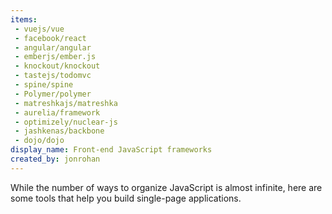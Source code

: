 ```yaml
---
items:
 - vuejs/vue
 - facebook/react
 - angular/angular
 - emberjs/ember.js
 - knockout/knockout
 - tastejs/todomvc
 - spine/spine
 - Polymer/polymer
 - matreshkajs/matreshka
 - aurelia/framework
 - optimizely/nuclear-js
 - jashkenas/backbone
 - dojo/dojo
display_name: Front-end JavaScript frameworks
created_by: jonrohan
---
```

While the number of ways to organize JavaScript is almost infinite, here are some tools that help you build single-page applications.
